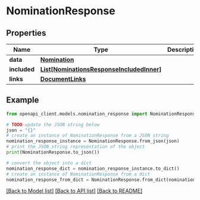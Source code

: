 # NominationResponse


## Properties

Name | Type | Description | Notes
------------ | ------------- | ------------- | -------------
**data** | [**Nomination**](Nomination.md) |  | 
**included** | [**List[NominationsResponseIncludedInner]**](NominationsResponseIncludedInner.md) |  | [optional] 
**links** | [**DocumentLinks**](DocumentLinks.md) |  | 

## Example

```python
from openapi_client.models.nomination_response import NominationResponse

# TODO update the JSON string below
json = "{}"
# create an instance of NominationResponse from a JSON string
nomination_response_instance = NominationResponse.from_json(json)
# print the JSON string representation of the object
print(NominationResponse.to_json())

# convert the object into a dict
nomination_response_dict = nomination_response_instance.to_dict()
# create an instance of NominationResponse from a dict
nomination_response_from_dict = NominationResponse.from_dict(nomination_response_dict)
```
[[Back to Model list]](../README.md#documentation-for-models) [[Back to API list]](../README.md#documentation-for-api-endpoints) [[Back to README]](../README.md)


